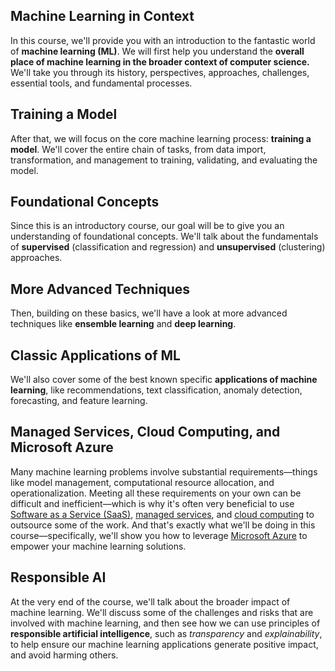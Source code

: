 Machine Learning in Context
---------------------------

In this course, we'll provide you with an introduction to the fantastic world of **machine learning (ML)**. We will first help you understand the **overall place of machine learning in the broader context of computer science.** We'll take you through its history, perspectives, approaches, challenges, essential tools, and fundamental processes.

Training a Model
----------------

After that, we will focus on the core machine learning process: **training a model**. We'll cover the entire chain of tasks, from data import, transformation, and management to training, validating, and evaluating the model.

Foundational Concepts
---------------------

Since this is an introductory course, our goal will be to give you an understanding of foundational concepts. We'll talk about the fundamentals of **supervised** (classification and regression) and **unsupervised** (clustering) approaches.

More Advanced Techniques
------------------------

Then, building on these basics, we'll have a look at more advanced techniques like **ensemble learning** and **deep learning**.

Classic Applications of ML
--------------------------

We'll also cover some of the best known specific **applications of machine learning**, like recommendations, text classification, anomaly detection, forecasting, and feature learning.

Managed Services, Cloud Computing, and Microsoft Azure
------------------------------------------------------

Many machine learning problems involve substantial requirements—things like model management, computational resource allocation, and operationalization. Meeting all these requirements on your own can be difficult and inefficient—which is why it's often very beneficial to use [Software as a Service (SaaS)](https://en.wikipedia.org/wiki/Software_as_a_service), [managed services](https://en.wikipedia.org/wiki/Managed_services), and [cloud computing](https://en.wikipedia.org/wiki/Cloud_computing) to outsource some of the work. And that's exactly what we'll be doing in this course—specifically, we'll show you how to leverage [Microsoft Azure](https://en.wikipedia.org/wiki/Microsoft_Azure) to empower your machine learning solutions.

Responsible AI
--------------

At the very end of the course, we'll talk about the broader impact of machine learning. We'll discuss some of the challenges and risks that are involved with machine learning, and then see how we can use principles of **responsible artificial intelligence**, such as _transparency_ and _explainability_, to help ensure our machine learning applications generate positive impact, and avoid harming others.
